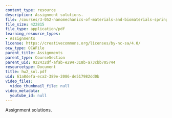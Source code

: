 ```yaml
---
content_type: resource
description: Assignment solutions.
file: /courses/3-052-nanomechanics-of-materials-and-biomaterials-spring-2007/61a8defaeca2389e2086de517982dd0b_hw2_sol.pdf
file_size: 422815
file_type: application/pdf
learning_resource_types:
- Assignments
license: https://creativecommons.org/licenses/by-nc-sa/4.0/
ocw_type: OCWFile
parent_title: Assignments
parent_type: CourseSection
parent_uid: 922432df-afab-e294-318b-a73cbb705744
resourcetype: Document
title: hw2_sol.pdf
uid: 61a8defa-eca2-389e-2086-de517982dd0b
video_files:
  video_thumbnail_file: null
video_metadata:
  youtube_id: null
---
```

Assignment solutions.